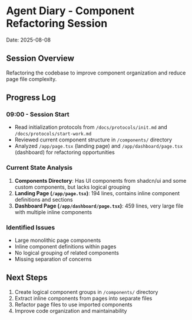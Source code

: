 # Agent Diary - Component Refactoring Session
Date: 2025-08-08

## Session Overview
Refactoring the codebase to improve component organization and reduce page file complexity.

## Progress Log

### 09:00 - Session Start
- Read initialization protocols from `/docs/protocols/init.md` and `/docs/protocols/start-work.md`
- Reviewed current component structure in `/components/` directory
- Analyzed `/app/page.tsx` (landing page) and `/app/dashboard/page.tsx` (dashboard) for refactoring opportunities

### Current State Analysis
1. **Components Directory**: Has UI components from shadcn/ui and some custom components, but lacks logical grouping
2. **Landing Page (`/app/page.tsx`)**: 194 lines, contains inline component definitions and sections
3. **Dashboard Page (`/app/dashboard/page.tsx`)**: 459 lines, very large file with multiple inline components

### Identified Issues
- Large monolithic page components
- Inline component definitions within pages
- No logical grouping of related components
- Missing separation of concerns

## Next Steps
1. Create logical component groups in `/components/` directory
2. Extract inline components from pages into separate files
3. Refactor page files to use imported components
4. Improve code organization and maintainability